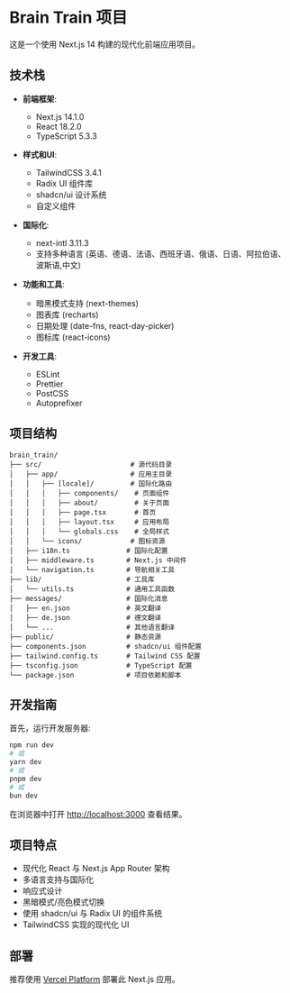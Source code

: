 # Brain Train 项目

这是一个使用 Next.js 14 构建的现代化前端应用项目。

## 技术栈

- **前端框架**: 
  - Next.js 14.1.0
  - React 18.2.0
  - TypeScript 5.3.3

- **样式和UI**: 
  - TailwindCSS 3.4.1
  - Radix UI 组件库
  - shadcn/ui 设计系统
  - 自定义组件

- **国际化**:
  - next-intl 3.11.3
  - 支持多种语言 (英语、德语、法语、西班牙语、俄语、日语、阿拉伯语、波斯语,中文)

- **功能和工具**:
  - 暗黑模式支持 (next-themes)
  - 图表库 (recharts)
  - 日期处理 (date-fns, react-day-picker)
  - 图标库 (react-icons)

- **开发工具**:
  - ESLint
  - Prettier
  - PostCSS
  - Autoprefixer

## 项目结构

```
brain_train/
├── src/                      # 源代码目录
│   ├── app/                  # 应用主目录
│   │   ├── [locale]/         # 国际化路由
│   │   │   ├── components/    # 页面组件
│   │   │   ├── about/         # 关于页面
│   │   │   ├── page.tsx       # 首页
│   │   │   ├── layout.tsx     # 应用布局
│   │   │   └── globals.css    # 全局样式
│   │   └── icons/            # 图标资源
│   ├── i18n.ts              # 国际化配置
│   ├── middleware.ts        # Next.js 中间件
│   └── navigation.ts        # 导航相关工具
├── lib/                     # 工具库
│   └── utils.ts             # 通用工具函数
├── messages/                # 国际化消息
│   ├── en.json              # 英文翻译
│   ├── de.json              # 德文翻译
│   └── ...                  # 其他语言翻译
├── public/                  # 静态资源
├── components.json          # shadcn/ui 组件配置
├── tailwind.config.ts       # Tailwind CSS 配置
├── tsconfig.json            # TypeScript 配置
└── package.json             # 项目依赖和脚本
```

## 开发指南

首先，运行开发服务器:

```bash
npm run dev
# 或
yarn dev
# 或
pnpm dev
# 或
bun dev
```

在浏览器中打开 [http://localhost:3000](http://localhost:3000) 查看结果。

## 项目特点

- 现代化 React 与 Next.js App Router 架构
- 多语言支持与国际化
- 响应式设计
- 黑暗模式/亮色模式切换
- 使用 shadcn/ui 与 Radix UI 的组件系统
- TailwindCSS 实现的现代化 UI

## 部署

推荐使用 [Vercel Platform](https://vercel.com) 部署此 Next.js 应用。
